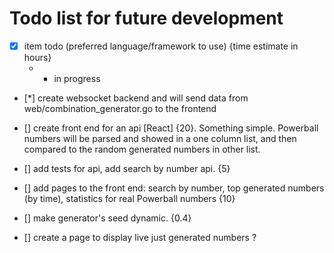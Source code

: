# Todo list for future development
- [x] item todo (preferred language/framework to use) {time estimate in hours} 
   * - in progress

- [*] create websocket backend and will send data from web/combination_generator.go to the frontend

- [] create front end for an api [React] {20}. Something simple. Powerball numbers will be parsed and showed in a one column list, and then compared to the random generated numbers in other list.

- [] add tests for api, add search by number api. {5} 

- [] add pages to the front end: search by number, top generated numbers (by time), statistics for real Powerball numbers {10}

- [] make generator's seed dynamic. {0.4}
- [] create a page to display live just generated numbers ?
